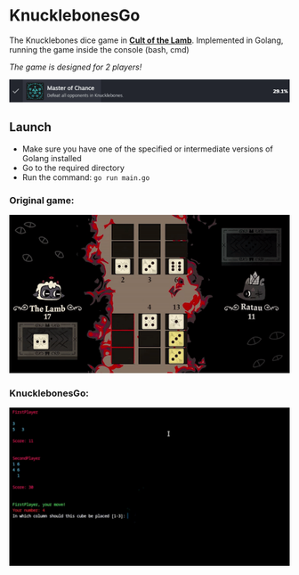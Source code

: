 # KnucklebonesGo

The Knucklebones dice game in [**Cult of the Lamb**](https://en.wikipedia.org/wiki/Cult_of_the_Lamb). Implemented in Golang, running the game inside the console (bash, cmd)

_The game is designed for 2 players!_

![Master of Chance](master_of_chance.png)

## Launch

- Make sure you have one of the specified or intermediate versions of Golang installed
- Go to the required directory
- Run the command: ```go run main.go```

### Original game:
![Knucklebones](lamb.gif)

### KnucklebonesGo:
![Knucklebones](knuck.gif)